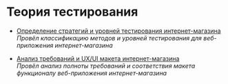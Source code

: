 # Теория тестирования

- [Определение стратегий и уровней тестирования интернет-магазина](https://docs.google.com/spreadsheets/d/1ccQaKe1gEhqYfWlHQ-lguEaGcJmZUDYECaBsqlrv1k0/edit?gid=0#gid=0)  
  _Провёл классификацию методов и уровней тестирования для веб-приложения интернет-магазина_

- [Анализ требований и UX/UI макета интернет-магазина](https://docs.google.com/spreadsheets/d/1xU5u23BPzIxJ3ddrnOax6pBv39k5ouNaH8ZVfSAc-W4/edit?gid=0#gid=0)  
  _Провёл анализ полноты требований и соответствия макета функционалу веб-приложения интернет-магазина_

